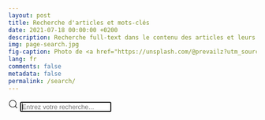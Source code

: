 ```yaml
---
layout: post
title: Recherche d'articles et mots-clés
date: 2021-07-18 00:00:00 +0200
description: Recherche full-text dans le contenu des articles et leurs mots-clés
img: page-search.jpg
fig-caption: Photo de <a href="https://unsplash.com/@prevailz?utm_source=unsplash&utm_medium=referral&utm_content=creditCopyText">Sean Pierce</a> sur <a href="https://unsplash.com/s/photos/desert-landscape?utm_source=unsplash&utm_medium=referral&utm_content=creditCopyText">Unsplash</a>
lang: fr
comments: false
metadata: false
permalink: /search/
---
```


<article class="article-page">
  <div class="page-content">
    <div class="wrap-content">
      <div class="search-container">
        <form class="search-form" name="search-hero" onsubmit="return false;">
          <span class="search-icon"><svg width="20" height="20" viewBox="0 0 20 20" xmlns="http://www.w3.org/2000/svg"><circle fill="none" stroke="#000" stroke-width="1.1" cx="9" cy="9" r="7"></circle><path fill="none" stroke="#000" stroke-width="1.1" d="M14,14 L18,18 L14,14 Z"></path></svg></span>
          <input id="search-input" class="search-input" type="search" placeholder="Entrez votre recherche..." autofocus>
        </form>
      </div>
      <div id="search-result" class="page-recomm"></div>
    </div>
  </div>
</article>

<script src="/search.min.js" type="text/javascript"></script>
<script>
SimpleJekyllSearch({
  searchInput: document.getElementById('search-input'),
  resultsContainer: document.getElementById('search-result'),
  json: '/search.json',
  searchResultTemplate: '<div class="recomm"><a class="recomm" href="{url}"><h5>{title}</h5>{img}</a></div>',
  noResultsText: 'Aucun résultat trouvé.',
  limit: 20,
  fuzzy: false,
})
</script>
